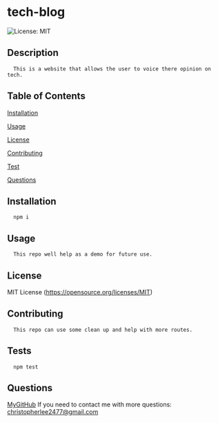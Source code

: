 # tech-blog
  ![License: MIT](https://img.shields.io/badge/License-MIT-yellow.svg)

  ## Description
      
      This is a website that allows the user to voice there opinion on tech.
      
  ## Table of Contents
      
  [Installation](https://github.com/ChrisLee2477/tech-blog#installation)
  
  [Usage](https://github.com/ChrisLee2477/tech-blog#usage)
  
  [License](https://github.com/ChrisLee2477/tech-blog#license)
  
  [Contributing](https://github.com/ChrisLee2477/tech-blog#contributing)
  
  [Test](https://github.com/ChrisLee2477/tech-blog#test)
  
  [Questions](https://github.com/ChrisLee2477/tech-blog#questions)
      
  ## Installation
      
      npm i
      
  ## Usage
      
      This repo well help as a demo for future use.
      
      
  ## License
      
  MIT License
  (https://opensource.org/licenses/MIT)
  
      
      
  ## Contributing
      
      This repo can use some clean up and help with more routes.
      
  ## Tests
      
      npm test
  
  ## Questions 
  [MyGitHub](https://github.com/ChrisLee2477)
      If you need to contact me with more questions: christopherlee2477@gmail.com

